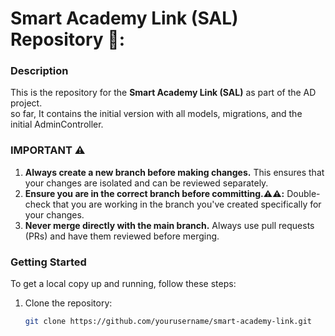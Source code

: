 # Smart Academy Link (SAL) Repository 📖:

### Description
This is the repository for the **Smart Academy Link (SAL)** as part of the AD project. 
 <br> so far, It contains the initial version with all models, migrations, and the initial AdminController.

 ### IMPORTANT ⚠️
1. **Always create a new branch before making changes.** This ensures that your changes are isolated and can be reviewed separately.
2. **Ensure you are in the correct branch before committing.⚠️⚠️:** Double-check that you are working in the branch you've created specifically for your changes.
3. **Never merge directly with the main branch.** Always use pull requests (PRs) and have them reviewed before merging.

### Getting Started

To get a local copy up and running, follow these steps:

1. Clone the repository:
   ```bash
   git clone https://github.com/yourusername/smart-academy-link.git
